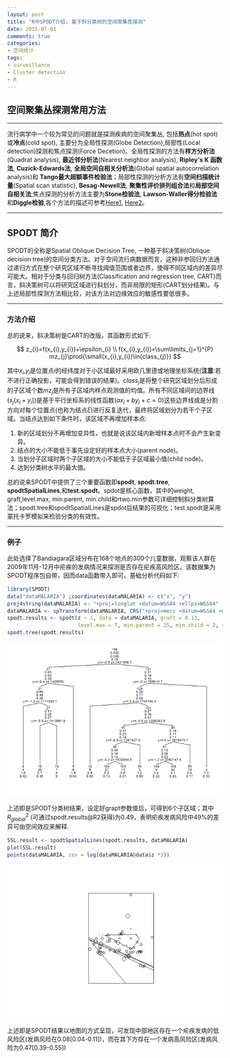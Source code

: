 ```yaml
---
layout: post
title: "R中SPODT介绍: 基于斜分类树的空间聚集性探测"
date: 2015-07-01
comments: true
categories: 
- 空间统计
tags:
- surveillance
- Cluster detection
- R
---
```



## 空间聚集丛探测常用方法

-------------------------------------------

流行病学中一个较为常见的问题就是探测疾病的空间聚集丛, 包括**热点**(hot spot)或**冷点**(cold spot), 主要分为全局性探测(Globe Detection),局部性(Local detection)探测和焦点探测(Force Decetion)。全局性探测的方法有**样方分析法**(Quadrat analysis), **最近邻分析法**(Nearest neighbor analysis), **Ripley's K 函数法**, **Cuzick-Edwards法**, **全局空间自相关分析法**(Global spatial autocorrelation analysis)和 **Tango最大超额事件检验法**；局部性探测的分析方法有**空间扫描统计量**(Spatial scan statistic), **Besag-Newell法**, **聚集性评价排列组合法**和**局部空间自相关法**;焦点探测的分析方法主要为**Stone检验法**, **Lawson-Waller得分检验法**和**Diggle检验**,各个方法的描述可参考[Here1](http://www.cnki.com.cn/Article/CJFDTOTAL-JBJC201005019.htm), [Here2](http://spatial-r.github.io/cn/2015/01/Spatial-and-Spatial-temporal/)。

--------------------------------------------------------------------------

## SPODT 简介

SPODT的全称是Spatial Oblique Decision Tree, 一种基于斜决策树(Oblique decision tree)的空间分类方法。对于空间流行病数据而言，这种非参回归方法通过递归方式在整个研究区域不断寻找阈值范围或者边界，使得不同区域内的差异尽可能大。相对于分类与回归树方法(Classification and regression tree, CART)而言，斜决策树可以将研究区域进行斜划分，而非局限的矩形(CART划分结果)。与上述局部性探测方法相比较，对该方法对边缘效应的敏感性要低很多。

--------------------------------------------------

### 方法介绍

总的说来，斜决策树是CART的改版，其函数形式如下:

$$
z_{i}=f(x_{i},y_{i})+\epsilon_{i}  \\
f(x_{i},y_{i})=\sum\limits_{j=1}^{P} mz_{j}\prod{\small(x_{i},y_{i})\in{class_{j}}}
$$

其中$x_{i}$,$y_{i}$是位置点$i$的经纬度对于小区域最好采用欧几里德或地理坐标系统(**注意**:若不进行正确投影，可能会得到错误的结果)。$class_{j}$是将整个研究区域划分后形成的子区域个数$mz_{j}$是所有子区域内样点观测值的均值。所有不同区域间的边界线($s_{j}(x_{i}+y_{i})$)是基于平行坐标系的线性函数($ax_{i}+by_{i}+c=0$)这些边界线或是分割方向对每个位置点(也称为结点$\xi$)进行反复迭代，最终将区域划分为若干个子区域。当结点达到如下条件时，该区域不再增加样本点:

   1. 新的区域划分不再增加变异性，也就是说该区域内新增样本点时不会产生新变异。
   2. 结点的大小不能低于事先设定好的样本点大小(parent node)。
   3. 当划分子区域时两个子区域的大小不能低于子区域最小值(child node)。
   4. 达到分类树水平的最大值。
   
总的说来SPODT中提供了三个重要函数即**spodt**, **spodt.tree**, **spodtSpatialLines**,和**test.spodt**。spdot是核心函数，其中的weight, graft,level.max, min.parent, min.child和rtwo.min参数可详细控制斜分类树算法；spodt.tree和spodtSpatialLines是spdot后结果的可视化；test.spodt是采用蒙托卡罗模拟来检验分类的有效性。

----------------------------------------------------------

### 例子

此处选择了Bandiagara区域分布在168个地点的300个儿童数据，观察该人群在2009年11月-12月中疟疾的发病情况来探测是否存在疟疾高风险区。该数据集为SPODT程序包自带，因而data函数带入即可。基础分析代码如下:

```r
library(SPODT)  
data("dataMALARIA") ;coordinates(dataMALARIA) <- c("x", "y") 
proj4string(dataMALARIA) <- "+proj=longlat +datum=WGS84 +ellps=WGS84"  
dataMALARIA <- spTransform(dataMALARIA, CRS("+proj=merc +datum=WGS84 +ellps=WGS84"))
spodt.results <- spodt(z ~ 1, data = dataMALARIA, graft = 0.13,  
                       level.max = 7, min.parent = 25, min.child = 2, rtwo.min = 0.01)
spodt.tree(spodt.results)
```

![](https://raw.githubusercontent.com/Spatial-R/cn/gh-pages/images/SPODT/haha-1.png)

上述即是SPODT分类树结果，设定好grapt参数值后，可得到6个子区域；其中$R_{global}^{2}$ (可通过spodt.results@R2获得)为0.49，表明疟疾发病风险中49%的差异可由空间效应来解释. 

```r
SSL.result <- spodtSpatialLines(spodt.results, dataMALARIA) 
plot(SSL.result) 
points(dataMALARIA, cex = log(dataMALARIA@data$z *3))
```

![](https://raw.githubusercontent.com/Spatial-R/cn/gh-pages/images/SPODT/map-1.png)

上述即是SPODT结果以地图的方式呈现，可发现中部地区存在一个疟疾发病的低风险区(发病风险在0.08[0.04-0.11])，而在其下方存在一个发病高风险区(发病风险为0.47[0.39-0.55])




